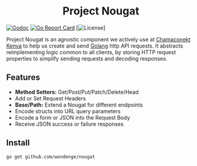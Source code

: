 <h1 align="center">Project Nougat</h1>

[![Godoc](https://img.shields.io/badge/godoc-reference-blue.svg)](https://pkg.go.dev/github.com/wondenge/nougat?tab=doc)
[![Go Report Card](https://goreportcard.com/badge/wondenge/nougat)](https://goreportcard.com/report/wondenge/nougat)
[![License](https://img.shields.io/badge/license-MIT-blue.svg)]

Project Nougat is an agnostic component we actively use at [Chamaconekt Kenya](https://github.com/chamaconekt) to help us create and send [Golang](https://golang.org) http API requests. It abstracts reimplementing logic common to all clients, by storing HTTP request properties to simplify sending requests and decoding responses.

## Features

- **Method Setters:** Get/Post/Put/Patch/Delete/Head
- Add or Set Request Headers
- **Base/Path:** Extend a Nougat for different endpoints
- Encode structs into URL query parameters
- Encode a form or JSON into the Request Body
- Receive JSON success or failure responses

## Install

```bash
go get github.com/wondenge/nougat
```
